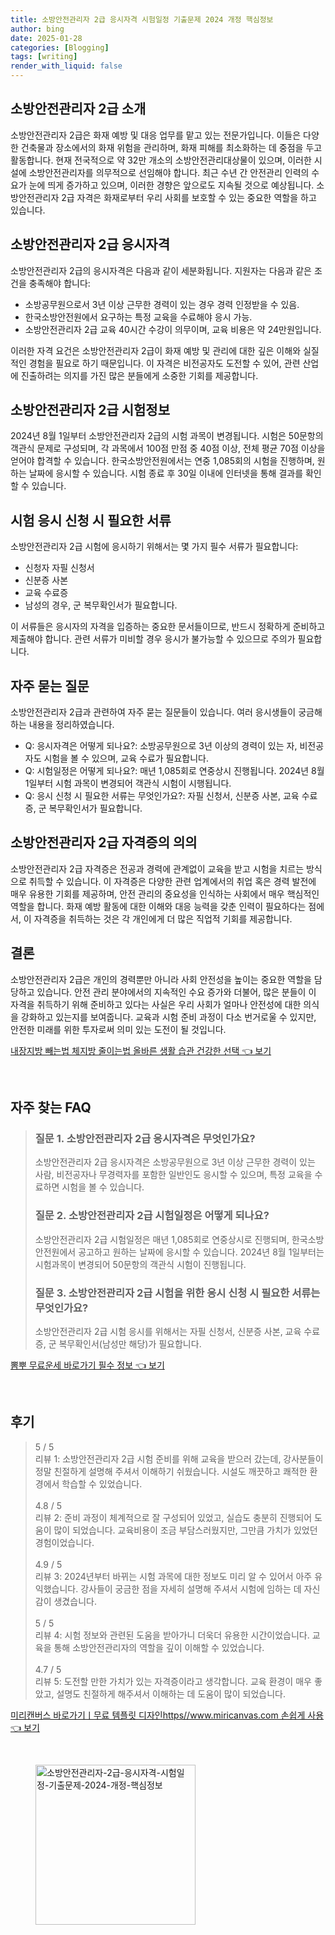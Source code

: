 ```yaml
---
title: 소방안전관리자 2급 응시자격 시험일정 기출문제 2024 개정 핵심정보
author: bing
date: 2025-01-28
categories: [Blogging]
tags: [writing]
render_with_liquid: false
---
```



<h2 id='소방안전관리자_소개'>소방안전관리자 2급 소개</h2>

<p>소방안전관리자 2급은 화재 예방 및 대응 업무를 맡고 있는 전문가입니다. 이들은 다양한 건축물과 장소에서의 화재 위험을 관리하며, 화재 피해를 최소화하는 데 중점을 두고 활동합니다. 현재 전국적으로 약 32만 개소의 소방안전관리대상물이 있으며, 이러한 시설에 소방안전관리자를 의무적으로 선임해야 합니다. 최근 수년 간 안전관리 인력의 수요가 눈에 띄게 증가하고 있으며, 이러한 경향은 앞으로도 지속될 것으로 예상됩니다. 소방안전관리자 2급 자격은 화재로부터 우리 사회를 보호할 수 있는 중요한 역할을 하고 있습니다.</p>

<h2 id='응시자격'>소방안전관리자 2급 응시자격</h2>

<p>소방안전관리자 2급의 응시자격은 다음과 같이 세분화됩니다. 지원자는 다음과 같은 조건을 충족해야 합니다:</p>

<ul>
    <li>소방공무원으로서 3년 이상 근무한 경력이 있는 경우 경력 인정받을 수 있음.</li>
    <li>한국소방안전원에서 요구하는 특정 교육을 수료해야 응시 가능.</li>
    <li>소방안전관리자 2급 교육 40시간 수강이 의무이며, 교육 비용은 약 24만원입니다.</li>
</ul>

<p>이러한 자격 요건은 소방안전관리자 2급이 화재 예방 및 관리에 대한 깊은 이해와 실질적인 경험을 필요로 하기 때문입니다. 이 자격은 비전공자도 도전할 수 있어, 관련 산업에 진출하려는 의지를 가진 많은 분들에게 소중한 기회를 제공합니다.</p>

<h2 id='시험정보'>소방안전관리자 2급 시험정보</h2>

<p>2024년 8월 1일부터 소방안전관리자 2급의 시험 과목이 변경됩니다. 시험은 50문항의 객관식 문제로 구성되며, 각 과목에서 100점 만점 중 40점 이상, 전체 평균 70점 이상을 얻어야 합격할 수 있습니다. 한국소방안전원에서는 연중 1,085회의 시험을 진행하며, 원하는 날짜에 응시할 수 있습니다. 시험 종료 후 30일 이내에 인터넷을 통해 결과를 확인할 수 있습니다.</p>

<h2 id='응시신청서류'>시험 응시 신청 시 필요한 서류</h2>

<p>소방안전관리자 2급 시험에 응시하기 위해서는 몇 가지 필수 서류가 필요합니다:</p>

<ul>
    <li>신청자 자필 신청서</li>
    <li>신분증 사본</li>
    <li>교육 수료증</li>
    <li>남성의 경우, 군 복무확인서가 필요합니다.</li>
</ul>

<p>이 서류들은 응시자의 자격을 입증하는 중요한 문서들이므로, 반드시 정확하게 준비하고 제출해야 합니다. 관련 서류가 미비할 경우 응시가 불가능할 수 있으므로 주의가 필요합니다.</p>

<h2 id='자주_묻는_질문'>자주 묻는 질문</h2>

<p>소방안전관리자 2급과 관련하여 자주 묻는 질문들이 있습니다. 여러 응시생들이 궁금해하는 내용을 정리하였습니다.</p>

<ul>
    <li>Q: 응시자격은 어떻게 되나요?: 소방공무원으로 3년 이상의 경력이 있는 자, 비전공자도 시험을 볼 수 있으며, 교육 수료가 필요합니다.</li>
    <li>Q: 시험일정은 어떻게 되나요?: 매년 1,085회로 연중상시 진행됩니다. 2024년 8월 1일부터 시험 과목이 변경되어 객관식 시험이 시행됩니다.</li>
    <li>Q: 응시 신청 시 필요한 서류는 무엇인가요?: 자필 신청서, 신분증 사본, 교육 수료증, 군 복무확인서가 필요합니다.</li>
</ul>

<h2 id='소방안전관리자_자격증_의의'>소방안전관리자 2급 자격증의 의의</h2>

<p>소방안전관리자 2급 자격증은 전공과 경력에 관계없이 교육을 받고 시험을 치르는 방식으로 취득할 수 있습니다. 이 자격증은 다양한 관련 업계에서의 취업 혹은 경력 발전에 매우 유용한 기회를 제공하며, 안전 관리의 중요성을 인식하는 사회에서 매우 핵심적인 역할을 합니다. 화재 예방 활동에 대한 이해와 대응 능력을 갖춘 인력이 필요하다는 점에서, 이 자격증을 취득하는 것은 각 개인에게 더 많은 직업적 기회를 제공합니다.</p>

<h2 id='결론'>결론</h2>

<p>소방안전관리자 2급은 개인의 경력뿐만 아니라 사회 안전성을 높이는 중요한 역할을 담당하고 있습니다. 안전 관리 분야에서의 지속적인 수요 증가와 더불어, 많은 분들이 이 자격을 취득하기 위해 준비하고 있다는 사실은 우리 사회가 얼마나 안전성에 대한 의식을 강화하고 있는지를 보여줍니다. 교육과 시험 준비 과정이 다소 번거로울 수 있지만, 안전한 미래를 위한 투자로써 의미 있는 도전이 될 것입니다.</p>


<p><a class="click-button" title="내장지방 빼는법 체지방 줄이는법 올바른 생활 습관 건강한 선택" href="https://24nara.github.io/posts/%EB%82%B4%EC%9E%A5%EC%A7%80%EB%B0%A9-%EB%B9%BC%EB%8A%94%EB%B2%95-%EC%B2%B4%EC%A7%80%EB%B0%A9-%EC%A4%84%EC%9D%B4%EB%8A%94%EB%B2%95-%EC%98%AC%EB%B0%94%EB%A5%B8-%EC%83%9D%ED%99%9C-%EC%8A%B5%EA%B4%80-%EA%B1%B4%EA%B0%95%ED%95%9C-%EC%84%A0%ED%83%9D/" rel="dofollow">내장지방 빼는법 체지방 줄이는법 올바른 생활 습관 건강한 선택 👈 보기</a></p><br>
<h2 id='자주_찾는_FAQ'>자주 찾는 FAQ</h2>
<div itemscope="" itemtype="https://schema.org/FAQPage"> 
<blockquote> 
<div itemscope="" itemprop="mainEntity" itemtype="https://schema.org/Question"> 
<h3 itemprop="name">질문 1. 소방안전관리자 2급 응시자격은 무엇인가요?</h3> 
<div itemscope="" itemprop="acceptedAnswer" itemtype="https://schema.org/Answer"> 
<span itemprop="text"> 
<p>소방안전관리자 2급 응시자격은 소방공무원으로 3년 이상 근무한 경력이 있는 사람, 비전공자나 무경력자를 포함한 일반인도 응시할 수 있으며, 특정 교육을 수료하면 시험을 볼 수 있습니다.</p> 
</span> 
</div> 
</div> 

<div itemscope="" itemprop="mainEntity" itemtype="https://schema.org/Question"> 
<h3 itemprop="name">질문 2. 소방안전관리자 2급 시험일정은 어떻게 되나요?</h3> 
<div itemscope="" itemprop="acceptedAnswer" itemtype="https://schema.org/Answer"> 
<span itemprop="text"> 
<p>소방안전관리자 2급 시험일정은 매년 1,085회로 연중상시로 진행되며, 한국소방안전원에서 공고하고 원하는 날짜에 응시할 수 있습니다. 2024년 8월 1일부터는 시험과목이 변경되어 50문항의 객관식 시험이 진행됩니다.</p> 
</span> 
</div> 
</div> 

<div itemscope="" itemprop="mainEntity" itemtype="https://schema.org/Question"> 
<h3 itemprop="name">질문 3. 소방안전관리자 2급 시험을 위한 응시 신청 시 필요한 서류는 무엇인가요?</h3> 
<div itemscope="" itemprop="acceptedAnswer" itemtype="https://schema.org/Answer"> 
<span itemprop="text"> 
<p>소방안전관리자 2급 시험 응시를 위해서는 자필 신청서, 신분증 사본, 교육 수료증, 군 복무확인서(남성만 해당)가 필요합니다.</p> 
</span> 
</div> 
</div> 
</blockquote> 
</div>
<p><a class="click-button" title="뽐뿌 무료운세 바로가기 필수 정보" href="https://24nara.github.io/posts/%EB%BD%90%EB%BF%8C-%EB%AC%B4%EB%A3%8C%EC%9A%B4%EC%84%B8-%EB%B0%94%EB%A1%9C%EA%B0%80%EA%B8%B0-%ED%95%84%EC%88%98-%EC%A0%95%EB%B3%B4/" rel="dofollow">뽐뿌 무료운세 바로가기 필수 정보 👈 보기</a></p><br>
<h2 id='후기'>후기</h2>
<div itemscope itemtype="https://schema.org/Product">
  <blockquote>
  <div itemprop="review" itemscope itemtype="https://schema.org/Review">
      <div itemprop="reviewRating" itemscope itemtype="https://schema.org/Rating"> <span itemprop="ratingValue">5</span> / <span itemprop="bestRating">5</span> </div>
      <span itemprop="reviewBody">리뷰 1: 소방안전관리자 2급 시험 준비를 위해 교육을 받으러 갔는데, 강사분들이 정말 친절하게 설명해 주셔서 이해하기 쉬웠습니다. 시설도 깨끗하고 쾌적한 환경에서 학습할 수 있었습니다.</span>
  </div>
  <br>
  <div itemprop="review" itemscope itemtype="https://schema.org/Review">
      <div itemprop="reviewRating" itemscope itemtype="https://schema.org/Rating"> <span itemprop="ratingValue">4.8</span> / <span itemprop="bestRating">5</span> </div>
      <span itemprop="reviewBody">리뷰 2: 준비 과정이 체계적으로 잘 구성되어 있었고, 실습도 충분히 진행되어 도움이 많이 되었습니다. 교육비용이 조금 부담스러웠지만, 그만큼 가치가 있었던 경험이었습니다.</span>
  </div>
  <br>
  <div itemprop="review" itemscope itemtype="https://schema.org/Review">
      <div itemprop="reviewRating" itemscope itemtype="https://schema.org/Rating"> <span itemprop="ratingValue">4.9</span> / <span itemprop="bestRating">5</span> </div>
      <span itemprop="reviewBody">리뷰 3: 2024년부터 바뀌는 시험 과목에 대한 정보도 미리 알 수 있어서 아주 유익했습니다. 강사들이 궁금한 점을 자세히 설명해 주셔서 시험에 임하는 데 자신감이 생겼습니다.</span>
  </div>
  <br>
  <div itemprop="review" itemscope itemtype="https://schema.org/Review">
      <div itemprop="reviewRating" itemscope itemtype="https://schema.org/Rating"> <span itemprop="ratingValue">5</span> / <span itemprop="bestRating">5</span> </div>
      <span itemprop="reviewBody">리뷰 4: 시험 정보와 관련된 도움을 받아가니 더욱더 유용한 시간이었습니다. 교육을 통해 소방안전관리자의 역할을 깊이 이해할 수 있었습니다.</span>
  </div>
  <br>
  <div itemprop="review" itemscope itemtype="https://schema.org/Review">
      <div itemprop="reviewRating" itemscope itemtype="https://schema.org/Rating"> <span itemprop="ratingValue">4.7</span> / <span itemprop="bestRating">5</span> </div>
      <span itemprop="reviewBody">리뷰 5: 도전할 만한 가치가 있는 자격증이라고 생각합니다. 교육 환경이 매우 좋았고, 설명도 친절하게 해주셔서 이해하는 데 도움이 많이 되었습니다.</span>
  </div>
  </blockquote>
</div>
<p><a class="click-button" title="미리캔버스 바로가기ㅣ무료 템플릿 디자인https//www.miricanvas.com 손쉽게 사용" href="https://24nara.github.io/posts/%EB%AF%B8%EB%A6%AC%EC%BA%94%EB%B2%84%EC%8A%A4-%EB%B0%94%EB%A1%9C%EA%B0%80%EA%B8%B0%E3%85%A3%EB%AC%B4%EB%A3%8C-%ED%85%9C%ED%94%8C%EB%A6%BF-%EB%94%94%EC%9E%90%EC%9D%B8httpswww.miricanvas.com-%EC%86%90%EC%89%BD%EA%B2%8C-%EC%82%AC%EC%9A%A9/" rel="dofollow">미리캔버스 바로가기ㅣ무료 템플릿 디자인https//www.miricanvas.com 손쉽게 사용 👈 보기</a></p><br>
<figure class="image"><img src="https://24nara.github.io/assets/img/thumbnail/소방안전관리자-2급-응시자격-시험일정-기출문제-2024-개정-핵심정보.webp" alt="소방안전관리자-2급-응시자격-시험일정-기출문제-2024-개정-핵심정보" width="256" height="256"></figure>